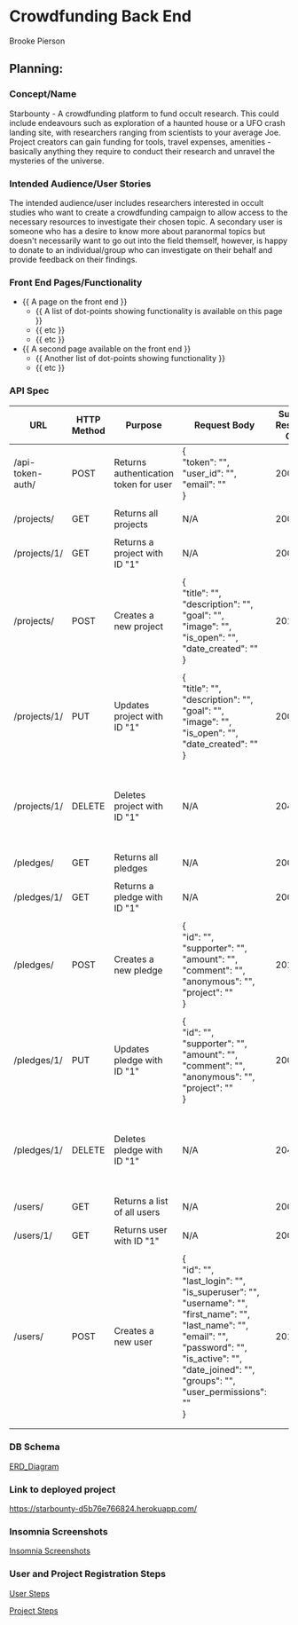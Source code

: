 # Crowdfunding Back End

Brooke Pierson

## Planning:

### Concept/Name

Starbounty - A crowdfunding platform to fund occult research. This could include endeavours such as exploration of a haunted house or a UFO crash landing site, with researchers ranging from scientists to your average Joe. Project creators can gain funding for tools, travel expenses, amenities - basically anything they require to conduct their research and unravel the mysteries of the universe.

### Intended Audience/User Stories

The intended audience/user includes researchers interested in occult studies who want to create a crowdfunding campaign to allow access to the necessary resources to investigate their chosen topic.
A secondary user is someone who has a desire to know more about paranormal topics but doesn't necessarily want to go out into the field themself, however, is happy to donate to an individual/group who can investigate on their behalf and provide feedback on their findings.

### Front End Pages/Functionality

- {{ A page on the front end }}
  - {{ A list of dot-points showing functionality is available on this page }}
  - {{ etc }}
  - {{ etc }}
- {{ A second page available on the front end }}
  - {{ Another list of dot-points showing functionality }}
  - {{ etc }}

### API Spec

| URL              | HTTP Method | Purpose                               | Request Body                                                                                                                                                                                                                                                   | Success Response Code | Authentication/Authorisation    |
| ---------------- | ----------- | ------------------------------------- | -------------------------------------------------------------------------------------------------------------------------------------------------------------------------------------------------------------------------------------------------------------- | --------------------- | ------------------------------- |
| /api-token-auth/ | POST        | Returns authentication token for user | {<br>"token": "",<br> "user_id": "",<br> "email": ""<br>}                                                                                                                                                                                                      | 200                   | N/A                             |
|                  |             |                                       |                                                                                                                                                                                                                                                                |                       |                                 |
| /projects/       | GET         | Returns all projects                  | N/A                                                                                                                                                                                                                                                            | 200                   | N/A                             |
|                  |             |                                       |                                                                                                                                                                                                                                                                |                       |                                 |
| /projects/1/     | GET         | Returns a project with ID "1"         | N/A                                                                                                                                                                                                                                                            | 200                   | N/A                             |
|                  |             |                                       |                                                                                                                                                                                                                                                                |                       |                                 |
| /projects/       | POST        | Creates a new project                 | {<br>"title": "",<br> "description": "",<br> "goal": "",<br> "image": "",<br> "is_open": "",<br>"date_created": ""<br>}                                                                                                                                        | 201                   | Must be logged in               |
|                  |             |                                       |                                                                                                                                                                                                                                                                |                       |                                 |
| /projects/1/     | PUT         | Updates project with ID "1"           | {<br>"title": "",<br> "description": "",<br> "goal": "",<br> "image": "",<br> "is_open": "",<br>"date_created": ""<br>}                                                                                                                                        | 200                   | Must be logged in.              |
|                  |             |                                       |                                                                                                                                                                                                                                                                |                       | Must be project owner or admin. |
| /projects/1/     | DELETE      | Deletes project with ID "1"           | N/A                                                                                                                                                                                                                                                            | 204                   | Must be logged in.              |
|                  |             |                                       |                                                                                                                                                                                                                                                                |                       | Must be project owner or admin. |
| /pledges/        | GET         | Returns all pledges                   | N/A                                                                                                                                                                                                                                                            | 200                   | N/A                             |
|                  |             |                                       |                                                                                                                                                                                                                                                                |                       |                                 |
| /pledges/1/      | GET         | Returns a pledge with ID "1"          | N/A                                                                                                                                                                                                                                                            | 200                   | N/A                             |
|                  |             |                                       |                                                                                                                                                                                                                                                                |                       |                                 |
| /pledges/        | POST        | Creates a new pledge                  | {<br>"id": "", <br>"supporter": "",<br> "amount": "",<br> "comment": "",<br> "anonymous": "",<br> "project": ""<br>}                                                                                                                                           | 201                   | Must be logged in.              |
|                  |             |                                       |                                                                                                                                                                                                                                                                |                       |                                 |
| /pledges/1/      | PUT         | Updates pledge with ID "1"            | {<br>"id": "",<br> "supporter": "",<br> "amount": "",<br> "comment": "",<br> "anonymous": "",<br> "project": ""<br>}                                                                                                                                           | 200                   | Must be logged in.              |
|                  |             |                                       |                                                                                                                                                                                                                                                                |                       | Must be pledge owner or admin.  |
| /pledges/1/      | DELETE      | Deletes pledge with ID "1"            | N/A                                                                                                                                                                                                                                                            | 204                   | Must be logged in.              |
|                  |             |                                       |                                                                                                                                                                                                                                                                |                       | Must be pledge owner or admin.  |
| /users/          | GET         | Returns a list of all users           | N/A                                                                                                                                                                                                                                                            | 200                   | N/A                             |
|                  |             |                                       |                                                                                                                                                                                                                                                                |                       |                                 |
| /users/1/        | GET         | Returns user with ID "1"              | N/A                                                                                                                                                                                                                                                            | 200                   | N/A                             |
|                  |             |                                       |                                                                                                                                                                                                                                                                |                       |                                 |
| /users/          | POST        | Creates a new user                    | {<br>"id": "",<br> "last_login": "",<br> "is_superuser": "",<br> "username": "",<br> "first_name": "",<br> "last_name": "",<br> "email": "",<br> "password": "",<br> "is_active": "",<br> "date_joined": "",<br> "groups": "",<br> "user_permissions": ""<br>} | 201                   | N/A                             |
|                  |             |                                       |                                                                                                                                                                                                                                                                |                       |                                 |
|                  |             |                                       |                                                                                                                                                                                                                                                                |                       |                                 |

### DB Schema

[ERD_Diagram](./Crowdfunding_ERD.png)

### Link to deployed project

https://starbounty-d5b76e766824.herokuapp.com/

### Insomnia Screenshots

[Insomnia Screenshots](./screenshots)

### User and Project Registration Steps

[User Steps](./User_Steps.png)

[Project Steps](./Project_Steps.png)
